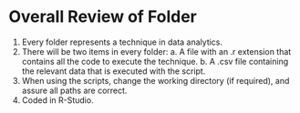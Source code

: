 # Overall Review of Folder
1. Every folder represents a technique in data analytics.
2. There will be two items in every folder:
  a. A file with an .r extension that contains all the code to execute the technique.
  b. A .csv file containing the relevant data that is executed with the script.
3. When using the scripts, change the working directory (if required), and assure all paths are correct.
4. Coded in R-Studio.
